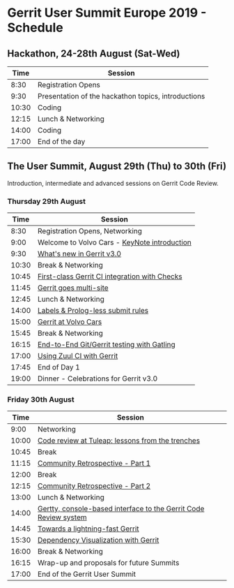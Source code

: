 # Gerrit User Summit Europe 2019 - Schedule

## Hackathon, 24-28th August (Sat-Wed)

| Time  | Session                                                 |
|-------|---------------------------------------------------------|
|  8:30 | Registration Opens                           |
|  9:30 | Presentation of the hackathon topics, introductions     |
| 10:30 | Coding                                                  |
| 12:15 | Lunch & Networking                                      |
| 14:00 | Coding                                                  |
| 17:00 | End of the day                                          |

## The User Summit, August 29th (Thu) to 30th (Fri)

Introduction, intermediate and advanced sessions on Gerrit Code Review.

### Thursday 29th August

| Time  | Session                                                                                      |
|-------|----------------------------------------------------------------------------------------------|
|  8:30 | Registration Opens, Networking                                                    |
|  9:00 | Welcome to Volvo Cars - [KeyNote introduction](https://www.slideshare.net/lucamilanesio/gerrit-user-summit-2019-keynote)|
|  9:30 | [What's new in Gerrit v3.0](sessions/gerrit-3.0.md)                                          |
| 10:30 | Break & Networking                                                                           |
| 10:45 | [First-class Gerrit CI integration with Checks](sessions/first-class-ci-integration.md)      |
| 11:45 | [Gerrit goes multi-site](sessions/gerrit-multi-site.md)                                      |
| 12:45 | Lunch & Networking                                                                           |
| 14:00 | [Labels & Prolog-less submit rules](sessions/labels-and-prolog-less-submit-rules.md)         |
| 15:00 | [Gerrit at Volvo Cars](sessions/gerrit-at-volvo.md)                                          |
| 15:45 | Break & Networking                                                                           |
| 16:15 | [End-to-End Git/Gerrit testing with Gatling](sessions/gerrit-load-testing.md)                |
| 17:00 | [Using Zuul CI with Gerrit](sessions/zuul.md)                                                |
| 17:45 | End of Day 1                                                                                 |
| 19:00 | Dinner - Celebrations for Gerrit v3.0                                                        |

### Friday 30th August

| Time  | Session                                                                                      |
|-------|----------------------------------------------------------------------------------------------|
|  9:00 | Networking                                                                                   |
| 10:00 | [Code review at Tuleap: lessons from the trenches](sessions/code-review-lessons-xp.md)       |
| 10:45 | Break
| 11:15 | [Community Retrospective - Part 1](sessions/community-retrospective.md)                      |
| 12:00 | Break                                                                                        |
| 12:15 | [Community Retrospective - Part 2](sessions/community-retrospective.md)                      |
| 13:00 | Lunch & Networking                                                                           |
| 14:00 | [Gertty, console-based interface to the Gerrit Code Review system](sessions/gertty.md)       |
| 14:45 | [Towards a lightning-fast Gerrit](sessions/performance.md)                                   |
| 15:30 | [Dependency Visualization with Gerrit](sessions/dependency-visualization.md)                 |
| 16:00 | Break & Networking                                                                           |
| 16:15 | Wrap-up and proposals for future Summits                                                     |
| 17:00 | End of the Gerrit User Summit                                                                |
